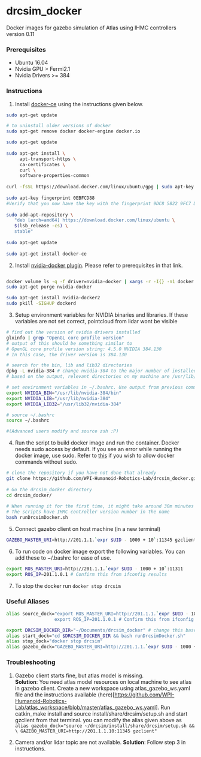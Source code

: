 # drcsim_docker
Docker images for gazebo simulation of Atlas using IHMC controllers version 0.11

### Prerequisites
* Ubuntu 16.04
* Nvidia GPU > Fermi2.1
* Nvidia Drivers >= 384

### Instructions
1. Install [docker-ce](https://docs.docker.com/install/linux/docker-ce/ubuntu/) using the instructions given below.
```bash
sudo apt-get update

# to uninstall older versions of docker
sudo apt-get remove docker docker-engine docker.io

sudo apt-get update
	
sudo apt-get install \
     apt-transport-https \
     ca-certificates \
     curl \
     software-properties-common
 	
curl -fsSL https://download.docker.com/linux/ubuntu/gpg | sudo apt-key add -
 	
sudo apt-key fingerprint 0EBFCD88
#Verify that you now have the key with the fingerprint 9DC8 5822 9FC7 DD38 854A E2D8 8D81 803C 0EBF CD88, by searching 	  	   the last 8 characters of the fingerprint.
 	
sudo add-apt-repository \
   "deb [arch=amd64] https://download.docker.com/linux/ubuntu \
   $(lsb_release -cs) \
   stable"
	
sudo apt-get update
	
sudo apt-get install docker-ce
```
2. Install [nvidia-docker plugin](https://github.com/nvidia/nvidia-docker/wiki/Installation-(version-2.0)). Please refer to prerequisites in that link.  
```bash

docker volume ls -q -f driver=nvidia-docker | xargs -r -I{} -n1 docker ps -q -a -f volume={} | xargs -r docker rm -f
sudo apt-get purge nvidia-docker

sudo apt-get install nvidia-docker2
sudo pkill -SIGHUP dockerd
```
3. Setup environment variables for NVIDIA binaries and libraries. If these variables are not set correct, pointcloud from lidar wont be visible
```bash
# find out the version of nvidia drivers installed
glxinfo | grep "OpenGL core profile version" 
# output of this should be something similar to 
# OpenGL core profile version string: 4.5.0 NVIDIA 384.130
# In this case, the driver version is 384.130

# search for the bin, lib and lib32 directories
dpkg -L nvidia-384 # change nvidia-384 to the major number of installed version
# based on the output, relevant directories on my machine are /usr/lib/nvidia-384/bin, /usr/lib/nvidia-384, and /usr/lib32/nvidia-384

# set environment variables in ~/.bashrc. Use output from previous commands to get the correct directory
export NVIDIA_BIN="/usr/lib/nvidia-384/bin"
export NVIDIA_LIB="/usr/lib/nvidia-384"
export NVIDIA_LIB32="/usr/lib32/nvidia-384"

# source ~/.bashrc
source ~/.bashrc

#(Advanced users modify and source zsh :P)

```
4. Run the script to build docker image and run the container. Docker needs sudo access by default. If you see an error while running the docker image, use sudo. Refer to [this](https://askubuntu.com/questions/477551/how-can-i-use-docker-without-sudo) if you wish to allow docker commands without sudo.
```bash
# clone the repository if you have not done that already
git clone https://github.com/WPI-Humanoid-Robotics-Lab/drcsim_docker.git  -b master --single-branch
	
# Go the drcsim_docker directory
cd drcsim_docker/
	
# When running it for the first time, it might take around 30m minutes or more depending on your internet speed
# The scripts have IHMC controller version number in the name
bash runDrcsimDocker.sh
```

5. Connect gazebo client on host machine (in a new terminal)
```bash
GAZEBO_MASTER_URI=http://201.1.1.`expr $UID - 1000 + 10`:11345 gzclient
```
6. To run code on docker image export the following variables. You can add these to ~/.bashrc for ease of use.
```bash
export ROS_MASTER_URI=http://201.1.1.`expr $UID - 1000 + 10`:11311
export ROS_IP=201.1.0.1 # Confirm this from ifconfig results
```

7. To stop the docker run `docker stop drcsim`

### Useful Aliases
```bash
alias source_dock="export ROS_MASTER_URI=http://201.1.1.`expr $UID - 1000 + 10`:11311 && \
                  export ROS_IP=201.1.0.1 # Confirm this from ifconfig results"

export DRCSIM_DOCKER_DIR="~/Documents/drcsim_docker" # change this based on your configuration
alias start_dock="cd $DRCSIM_DOCKER_DIR && bash runDrcsimDocker.sh"
alias stop_dock="docker stop drcsim"
alias gazebo_dock="GAZEBO_MASTER_URI=http://201.1.1.`expr $UID - 1000 + 10`:11345 gzclient"
```

### Troubleshooting
1. Gazebo client starts fine, but atlas model is missing.    
**Solution**: You need atlas model resources on local machine to see atlas in gazebo client. Create a new workspace using atlas_gazebo_ws.yaml file and the instructions available (here)[https://github.com/WPI-Humanoid-Robotics-Lab/atlas_workspace/blob/master/atlas_gazebo_ws.yaml]. Run catkin_make install and source install/share/drcsim/setup.sh and start gzclient from that terminal. you can modify the alias given above as `alias gazebo_dock="source ~/drcsim/install/share/drcsim/setup.sh && \
                   GAZEBO_MASTER_URI=http://201.1.1.10:11345 gzclient"`

2. Camera and/or lidar topic are not available.
**Solution**: Follow step 3 in instructions. 


